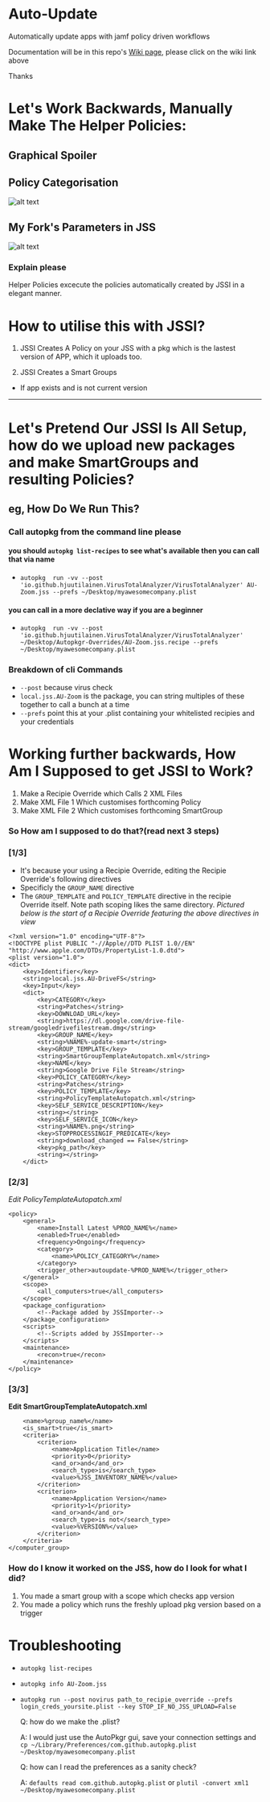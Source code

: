 # Auto-Update
Automatically update apps with jamf policy driven workflows


Documentation will be in this repo's [Wiki page](https://github.com/t-lark/Auto-Update/wiki), please click on the wiki link above

Thanks

# Let's Work Backwards, Manually Make The Helper Policies:

## Graphical Spoiler

## Policy Categorisation

![alt text](policy-categorisation.png)

## My Fork's Parameters in JSS 

![alt text](policy-scriptparams.png)

### Explain please
Helper Policies excecute the policies automatically created by JSSI in a elegant manner.

# How to utilise this with JSSI?
1. JSSI Creates A Policy on your JSS with a pkg which is the lastest version of APP, which it uploads too.

2. JSSI Creates a Smart Groups 

* If app exists and is not current version

***

# Let's Pretend Our JSSI Is All Setup, how do we upload new packages and make SmartGroups and resulting Policies?

## eg, How Do We Run This?
### Call autopkg from the command line please
#### you should `autopkg list-recipes` to see what's available then you can call that via name

* `autopkg  run -vv --post 'io.github.hjuutilainen.VirusTotalAnalyzer/VirusTotalAnalyzer' AU-Zoom.jss --prefs ~/Desktop/myawesomecompany.plist`

#### you can call in a more declative way if you are a beginner 

* `autopkg  run -vv --post 'io.github.hjuutilainen.VirusTotalAnalyzer/VirusTotalAnalyzer' ~/Desktop/Autopkgr-Overrides/AU-Zoom.jss.recipe --prefs ~/Desktop/myawesomecompany.plist`

### Breakdown of cli Commands
* `--post` because virus check
* `local.jss.AU-Zoom` is the package, you can string multiples of these together to call a bunch at a time
* `--prefs` point this at your .plist containing your whitelisted recipies and your credentials

# Working further backwards, How Am I Supposed to get JSSI to Work?
1. Make a Recipie Override which Calls 2 XML Files
2. Make XML File 1 Which customises forthcoming Policy
3. Make XML File 2 Which customises forthcoming SmartGroup


### So How am I supposed to do that?(read next 3 steps) 

### [1/3]
* It's because your using a Recipie Override, editing the Recipie Override's following directives
* Specificly the `GROUP_NAME` directive
* The `GROUP_TEMPLATE` and `POLICY_TEMPLATE`
 directive in the recipie Override itself. Note path scoping likes the same directory. _Pictured below is the start of a Recipie Override featuring the above directives in view_

```
<?xml version="1.0" encoding="UTF-8"?>
<!DOCTYPE plist PUBLIC "-//Apple//DTD PLIST 1.0//EN" "http://www.apple.com/DTDs/PropertyList-1.0.dtd">
<plist version="1.0">
<dict>
	<key>Identifier</key>
	<string>local.jss.AU-DriveFS</string>
	<key>Input</key>
	<dict>
		<key>CATEGORY</key>
		<string>Patches</string>
		<key>DOWNLOAD_URL</key>
		<string>https://dl.google.com/drive-file-stream/googledrivefilestream.dmg</string>
		<key>GROUP_NAME</key>
		<string>%NAME%-update-smart</string>
		<key>GROUP_TEMPLATE</key>
		<string>SmartGroupTemplateAutopatch.xml</string>
		<key>NAME</key>
		<string>Google Drive File Stream</string>
		<key>POLICY_CATEGORY</key>
		<string>Patches</string>
		<key>POLICY_TEMPLATE</key>
		<string>PolicyTemplateAutopatch.xml</string>
		<key>SELF_SERVICE_DESCRIPTION</key>
		<string></string>
		<key>SELF_SERVICE_ICON</key>
		<string>%NAME%.png</string>
		<key>STOPPROCESSINGIF_PREDICATE</key>
		<string>download_changed == False</string>
		<key>pkg_path</key>
		<string></string>
	</dict>
```

### [2/3]
*Edit PolicyTemplateAutopatch.xml*

```
<policy>
    <general>
        <name>Install Latest %PROD_NAME%</name>
        <enabled>True</enabled>
        <frequency>Ongoing</frequency>
        <category>
            <name>%POLICY_CATEGORY%</name>
        </category>
        <trigger_other>autoupdate-%PROD_NAME%</trigger_other>
    </general>
    <scope>
        <all_computers>true</all_computers>
    </scope>
    <package_configuration>
        <!--Package added by JSSImporter-->
    </package_configuration>
    <scripts>
        <!--Scripts added by JSSImporter-->
    </scripts>
    <maintenance>
        <recon>true</recon>
    </maintenance>
</policy>
```

### [3/3]
**Edit SmartGroupTemplateAutopatch.xml**

```<computer_group>
    <name>%group_name%</name>
    <is_smart>true</is_smart>
    <criteria>
        <criterion>
            <name>Application Title</name>
            <priority>0</priority>
            <and_or>and</and_or>
            <search_type>is</search_type>
            <value>%JSS_INVENTORY_NAME%</value>
        </criterion>
        <criterion>
            <name>Application Version</name>
            <priority>1</priority>
            <and_or>and</and_or>
            <search_type>is not</search_type>
            <value>%VERSION%</value>
        </criterion>
    </criteria>
</computer_group>
```

### How do I know it worked on the JSS, how do I look for what I did?

1. You made a smart group with a scope which checks app version
2. You made a policy which runs the freshly upload pkg version based on a trigger

# Troubleshooting
* `autopkg list-recipes`
* `autopkg info AU-Zoom.jss`
* `autopkg run --post novirus path_to_recipie_override --prefs login_creds_yoursite.plist --key STOP_IF_NO_JSS_UPLOAD=False`

	Q: how do we make the .plist?
	
	A: I would just use the AutoPkgr gui, save your connection settings and `cp ~/Library/Preferences/com.github.autopkg.plist ~/Desktop/myawesomecompany.plist`
	
	Q: how can I read the preferences as a sanity check? 
	
	A: `defaults read com.github.autopkg.plist` or `plutil -convert xml1 ~/Desktop/myawesomecompany.plist `
	

